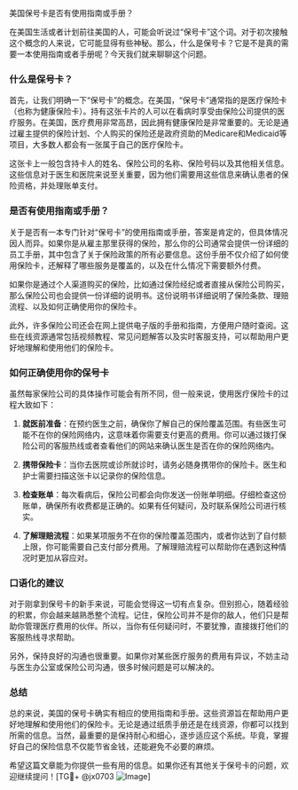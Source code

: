 美国保号卡是否有使用指南或手册？

在美国生活或者计划前往美国的人，可能会听说过“保号卡”这个词。对于初次接触这个概念的人来说，它可能显得有些神秘。那么，什么是保号卡？它是不是真的需要一本使用指南或者手册呢？今天我们就来聊聊这个问题。

### 什么是保号卡？

首先，让我们明确一下“保号卡”的概念。在美国，“保号卡”通常指的是医疗保险卡（也称为健康保险卡）。持有这张卡片的人可以在看病时享受由保险公司提供的医疗服务。在美国，医疗费用非常高昂，因此拥有健康保险是非常重要的。无论是通过雇主提供的保险计划、个人购买的保险还是政府资助的Medicare和Medicaid等项目，大多数人都会有一张属于自己的医疗保险卡。

这张卡上一般包含持卡人的姓名、保险公司的名称、保险号码以及其他相关信息。这些信息对于医生和医院来说至关重要，因为他们需要用这些信息来确认患者的保险资格，并处理账单支付。

### 是否有使用指南或手册？

关于是否有一本专门针对“保号卡”的使用指南或手册，答案是肯定的，但具体情况因人而异。如果你是从雇主那里获得的保险，那么你的公司通常会提供一份详细的员工手册，其中包含了关于保险政策的所有必要信息。这份手册不仅介绍了如何使用保险卡，还解释了哪些服务是覆盖的，以及在什么情况下需要额外付费。

如果你是通过个人渠道购买的保险，比如通过保险经纪或者直接从保险公司购买，那么保险公司也会提供一份详细的说明书。这份说明书详细说明了保险条款、理赔流程、以及如何正确使用你的保险卡。

此外，许多保险公司还会在网上提供电子版的手册和指南，方便用户随时查阅。这些在线资源通常包括视频教程、常见问题解答以及实时客服支持，可以帮助用户更好地理解和使用他们的保险卡。

### 如何正确使用你的保号卡

虽然每家保险公司的具体操作可能会有所不同，但一般来说，使用医疗保险卡的过程大致如下：

1. **就医前准备**：在预约医生之前，确保你了解自己的保险覆盖范围。有些医生可能不在你的保险网络内，这意味着你需要支付更高的费用。你可以通过拨打保险公司的客服热线或者查看他们的网站来确认医生是否在你的保险网络内。

2. **携带保险卡**：当你去医院或诊所就诊时，请务必随身携带你的保险卡。医生和护士需要扫描这张卡以记录你的保险信息。

3. **检查账单**：每次看病后，保险公司都会向你发送一份账单明细。仔细检查这份账单，确保所有收费都是正确的。如果有任何疑问，及时联系保险公司进行核实。

4. **了解理赔流程**：如果某项服务不在你的保险覆盖范围内，或者你达到了自付额上限，你可能需要自己支付部分费用。了解理赔流程可以帮助你在遇到这种情况时更加从容应对。

### 口语化的建议

对于刚拿到保号卡的新手来说，可能会觉得这一切有点复杂。但别担心，随着经验的积累，你会越来越熟悉整个流程。记住，保险公司并不是你的敌人，他们只是帮助你管理医疗费用的伙伴。所以，当你有任何疑问时，不要犹豫，直接拨打他们的客服热线寻求帮助。

另外，保持良好的沟通也很重要。如果你对某些医疗服务的费用有异议，不妨主动与医生办公室或保险公司沟通，很多时候问题是可以解决的。

### 总结

总的来说，美国的保号卡确实有相应的使用指南和手册。这些资源旨在帮助用户更好地理解和使用他们的保险卡。无论是通过纸质手册还是在线资源，你都可以找到所需的信息。当然，最重要的是保持耐心和细心，逐步适应这个系统。毕竟，掌握好自己的保险信息不仅能节省金钱，还能避免不必要的麻烦。

希望这篇文章能为你提供一些有用的信息。如果你还有其他关于保号卡的问题，欢迎继续提问！[TG💪+ @jx0703 ![Image](https://github.com/user-attachments/assets/dbca1d08-cadb-493c-b0ec-ad6f7a83f270)]
